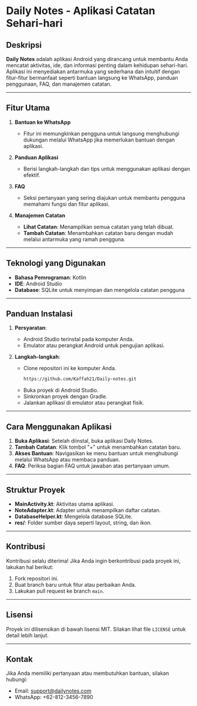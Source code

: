 # Daily Notes - Aplikasi Catatan Sehari-hari

## Deskripsi
**Daily Notes** adalah aplikasi Android yang dirancang untuk membantu Anda mencatat aktivitas, ide, dan informasi penting dalam kehidupan sehari-hari. Aplikasi ini menyediakan antarmuka yang sederhana dan intuitif dengan fitur-fitur bermanfaat seperti bantuan langsung ke WhatsApp, panduan penggunaan, FAQ, dan manajemen catatan.

---

## Fitur Utama
1. **Bantuan ke WhatsApp**
   - Fitur ini memungkinkan pengguna untuk langsung menghubungi dukungan melalui WhatsApp jika memerlukan bantuan dengan aplikasi.

2. **Panduan Aplikasi**
   - Berisi langkah-langkah dan tips untuk menggunakan aplikasi dengan efektif.

3. **FAQ**
   - Seksi pertanyaan yang sering diajukan untuk membantu pengguna memahami fungsi dan fitur aplikasi.

4. **Manajemen Catatan**
   - **Lihat Catatan**: Menampilkan semua catatan yang telah dibuat.
   - **Tambah Catatan**: Menambahkan catatan baru dengan mudah melalui antarmuka yang ramah pengguna.

---

## Teknologi yang Digunakan
- **Bahasa Pemrograman**: Kotlin
- **IDE**: Android Studio
- **Database**: SQLite untuk menyimpan dan mengelola catatan pengguna

---

## Panduan Instalasi
1. **Persyaratan**:
   - Android Studio terinstal pada komputer Anda.
   - Emulator atau perangkat Android untuk pengujian aplikasi.

2. **Langkah-langkah**:
   - Clone repositori ini ke komputer Anda.
     ```bash
     https://github.com/Kaffah21/Daily-notes.git
     ```
   - Buka proyek di Android Studio.
   - Sinkronkan proyek dengan Gradle.
   - Jalankan aplikasi di emulator atau perangkat fisik.

---

## Cara Menggunakan Aplikasi
1. **Buka Aplikasi**: Setelah diinstal, buka aplikasi Daily Notes.
2. **Tambah Catatan**: Klik tombol "+" untuk menambahkan catatan baru.
3. **Akses Bantuan**: Navigasikan ke menu bantuan untuk menghubungi melalui WhatsApp atau membaca panduan.
4. **FAQ**: Periksa bagian FAQ untuk jawaban atas pertanyaan umum.

---

## Struktur Proyek
- **MainActivity.kt**: Aktivitas utama aplikasi.
- **NoteAdapter.kt**: Adapter untuk menampilkan daftar catatan.
- **DatabaseHelper.kt**: Mengelola database SQLite.
- **res/**: Folder sumber daya seperti layout, string, dan ikon.

---

## Kontribusi
Kontribusi selalu diterima! Jika Anda ingin berkontribusi pada proyek ini, lakukan hal berikut:
1. Fork repositori ini.
2. Buat branch baru untuk fitur atau perbaikan Anda.
3. Lakukan pull request ke branch `main`.

---

## Lisensi
Proyek ini dilisensikan di bawah lisensi MIT. Silakan lihat file `LICENSE` untuk detail lebih lanjut.

---

## Kontak
Jika Anda memiliki pertanyaan atau membutuhkan bantuan, silakan hubungi:
- Email: support@dailynotes.com
- WhatsApp: +62-812-3456-7890

